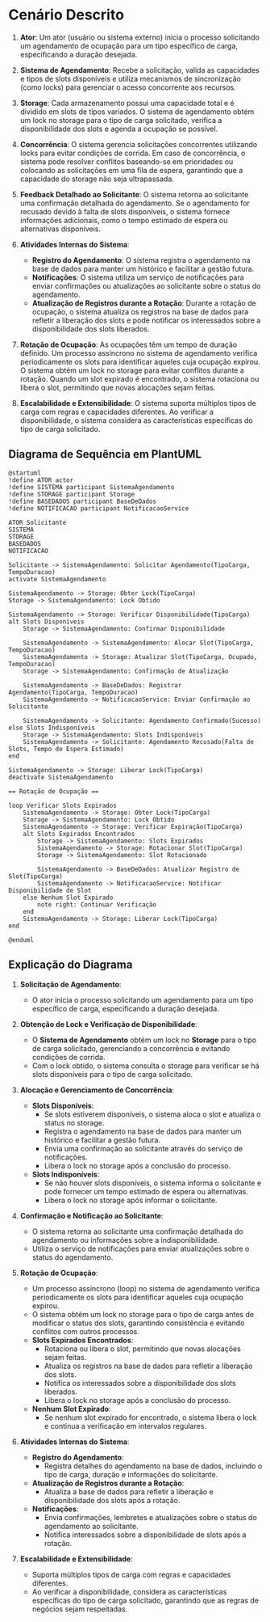 # Cenário Descrito

1. **Ator**: Um ator (usuário ou sistema externo) inicia o processo solicitando um agendamento de ocupação para um tipo específico de carga, especificando a duração desejada.

2. **Sistema de Agendamento**: Recebe a solicitação, valida as capacidades e tipos de slots disponíveis e utiliza mecanismos de sincronização (como locks) para gerenciar o acesso concorrente aos recursos.

3. **Storage**: Cada armazenamento possui uma capacidade total e é dividido em slots de tipos variados. O sistema de agendamento obtém um lock no storage para o tipo de carga solicitado, verifica a disponibilidade dos slots e agenda a ocupação se possível.

4. **Concorrência**: O sistema gerencia solicitações concorrentes utilizando locks para evitar condições de corrida. Em caso de concorrência, o sistema pode resolver conflitos baseando-se em prioridades ou colocando as solicitações em uma fila de espera, garantindo que a capacidade do storage não seja ultrapassada.

5. **Feedback Detalhado ao Solicitante**: O sistema retorna ao solicitante uma confirmação detalhada do agendamento. Se o agendamento for recusado devido à falta de slots disponíveis, o sistema fornece informações adicionais, como o tempo estimado de espera ou alternativas disponíveis.

6. **Atividades Internas do Sistema**:
   - **Registro do Agendamento**: O sistema registra o agendamento na base de dados para manter um histórico e facilitar a gestão futura.
   - **Notificações**: O sistema utiliza um serviço de notificações para enviar confirmações ou atualizações ao solicitante sobre o status do agendamento.
   - **Atualização de Registros durante a Rotação**: Durante a rotação de ocupação, o sistema atualiza os registros na base de dados para refletir a liberação dos slots e pode notificar os interessados sobre a disponibilidade dos slots liberados.

7. **Rotação de Ocupação**: As ocupações têm um tempo de duração definido. Um processo assíncrono no sistema de agendamento verifica periodicamente os slots para identificar aqueles cuja ocupação expirou. O sistema obtém um lock no storage para evitar conflitos durante a rotação. Quando um slot expirado é encontrado, o sistema rotaciona ou libera o slot, permitindo que novas alocações sejam feitas.

8. **Escalabilidade e Extensibilidade**: O sistema suporta múltiplos tipos de carga com regras e capacidades diferentes. Ao verificar a disponibilidade, o sistema considera as características específicas do tipo de carga solicitado.

## Diagrama de Sequência em PlantUML

```plantuml
@startuml
!define ATOR actor
!define SISTEMA participant SistemaAgendamento
!define STORAGE participant Storage
!define BASEDADOS participant BaseDeDados
!define NOTIFICACAO participant NotificacaoService

ATOR Solicitante
SISTEMA
STORAGE
BASEDADOS
NOTIFICACAO

Solicitante -> SistemaAgendamento: Solicitar Agendamento(TipoCarga, TempoDuracao)
activate SistemaAgendamento

SistemaAgendamento -> Storage: Obter Lock(TipoCarga)
Storage -> SistemaAgendamento: Lock Obtido

SistemaAgendamento -> Storage: Verificar Disponibilidade(TipoCarga)
alt Slots Disponíveis
    Storage -> SistemaAgendamento: Confirmar Disponibilidade

    SistemaAgendamento -> SistemaAgendamento: Alocar Slot(TipoCarga, TempoDuracao)
    SistemaAgendamento -> Storage: Atualizar Slot(TipoCarga, Ocupado, TempoDuracao)
    Storage -> SistemaAgendamento: Confirmação de Atualização

    SistemaAgendamento -> BaseDeDados: Registrar Agendamento(TipoCarga, TempoDuracao)
    SistemaAgendamento -> NotificacaoService: Enviar Confirmação ao Solicitante

    SistemaAgendamento -> Solicitante: Agendamento Confirmado(Sucesso)
else Slots Indisponíveis
    Storage -> SistemaAgendamento: Slots Indisponíveis
    SistemaAgendamento -> Solicitante: Agendamento Recusado(Falta de Slots, Tempo de Espera Estimado)
end

SistemaAgendamento -> Storage: Liberar Lock(TipoCarga)
deactivate SistemaAgendamento

== Rotação de Ocupação ==

loop Verificar Slots Expirados
    SistemaAgendamento -> Storage: Obter Lock(TipoCarga)
    Storage -> SistemaAgendamento: Lock Obtido
    SistemaAgendamento -> Storage: Verificar Expiração(TipoCarga)
    alt Slots Expirados Encontrados
        Storage -> SistemaAgendamento: Slots Expirados
        SistemaAgendamento -> Storage: Rotacionar Slot(TipoCarga)
        Storage -> SistemaAgendamento: Slot Rotacionado

        SistemaAgendamento -> BaseDeDados: Atualizar Registro de Slot(TipoCarga)
        SistemaAgendamento -> NotificacaoService: Notificar Disponibilidade de Slot
    else Nenhum Slot Expirado
        note right: Continuar Verificação
    end
    SistemaAgendamento -> Storage: Liberar Lock(TipoCarga)
end

@enduml
```

## Explicação do Diagrama

1. **Solicitação de Agendamento**:
   - O ator inicia o processo solicitando um agendamento para um tipo específico de carga, especificando a duração desejada.

2. **Obtenção de Lock e Verificação de Disponibilidade**:
   - O **Sistema de Agendamento** obtém um lock no **Storage** para o tipo de carga solicitado, gerenciando a concorrência e evitando condições de corrida.
   - Com o lock obtido, o sistema consulta o storage para verificar se há slots disponíveis para o tipo de carga solicitado.

3. **Alocação e Gerenciamento de Concorrência**:
   - **Slots Disponíveis**:
     - Se slots estiverem disponíveis, o sistema aloca o slot e atualiza o status no storage.
     - Registra o agendamento na base de dados para manter um histórico e facilitar a gestão futura.
     - Envia uma confirmação ao solicitante através do serviço de notificações.
     - Libera o lock no storage após a conclusão do processo.
   - **Slots Indisponíveis**:
     - Se não houver slots disponíveis, o sistema informa o solicitante e pode fornecer um tempo estimado de espera ou alternativas.
     - Libera o lock no storage após informar o solicitante.

4. **Confirmação e Notificação ao Solicitante**:
   - O sistema retorna ao solicitante uma confirmação detalhada do agendamento ou informações sobre a indisponibilidade.
   - Utiliza o serviço de notificações para enviar atualizações sobre o status do agendamento.

5. **Rotação de Ocupação**:
   - Um processo assíncrono (loop) no sistema de agendamento verifica periodicamente os slots para identificar aqueles cuja ocupação expirou.
   - O sistema obtém um lock no storage para o tipo de carga antes de modificar o status dos slots, garantindo consistência e evitando conflitos com outros processos.
   - **Slots Expirados Encontrados**:
     - Rotaciona ou libera o slot, permitindo que novas alocações sejam feitas.
     - Atualiza os registros na base de dados para refletir a liberação dos slots.
     - Notifica os interessados sobre a disponibilidade dos slots liberados.
     - Libera o lock no storage após a conclusão do processo.
   - **Nenhum Slot Expirado**:
     - Se nenhum slot expirado for encontrado, o sistema libera o lock e continua a verificação em intervalos regulares.

6. **Atividades Internas do Sistema**:
   - **Registro do Agendamento**:
     - Registra detalhes do agendamento na base de dados, incluindo o tipo de carga, duração e informações do solicitante.
   - **Atualização de Registros durante a Rotação**:
     - Atualiza a base de dados para refletir a liberação e disponibilidade dos slots após a rotação.
   - **Notificações**:
     - Envia confirmações, lembretes e atualizações sobre o status do agendamento ao solicitante.
     - Notifica interessados sobre a disponibilidade de slots após a rotação.

7. **Escalabilidade e Extensibilidade**:
   - Suporta múltiplos tipos de carga com regras e capacidades diferentes.
   - Ao verificar a disponibilidade, considera as características específicas do tipo de carga solicitado, garantindo que as regras de negócios sejam respeitadas.